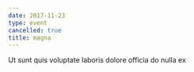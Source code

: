 ```yaml
---
date: 2017-11-23
type: event
cancelled: true
title: magna
---
```

Ut sunt quis voluptate laboris dolore officia do nulla ex
